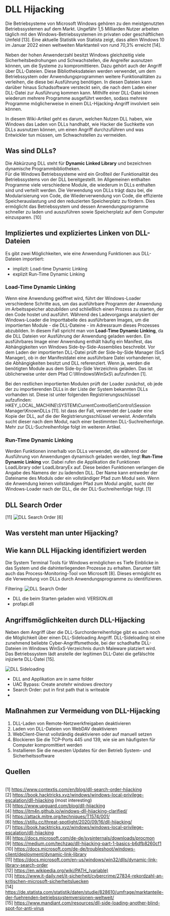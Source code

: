 # DLL Hijacking

Die Betriebsysteme von Microsoft Windows gehören zu den meistgenutzten Betriebssystemen auf dem Markt.
Ungefähr 1,5 Milliarden Nutzer arbeiten täglich mit den Windows-Betriebssystemen im privaten oder geschäftlichen Umfeld [13].
Eine aktuelle Statistik von Statista zeigt, dass allein Windows 10 im Januar 2022 einen weltweiten Marktanteil von rund 70,3% erreicht [14].

Neben der hohen Anwenderzahl besitzt Windows gleichzeitig viele Sicherheitsbedrohungen und Schwachstellen, die Angreifer ausnutzen können, um die Systeme zu kompromittieren.
Dazu gehört auch der Angriff über DLL-Dateien. Diese Bibliotheksdateien werden verwendet, um dem Betriebssystem oder Anwendungsprogrammen weitere Funktionalitäten zu verleihen, die diese bei Ausführung benötigen.
In diesen Dateien kann darüber hinaus Schadsoftware versteckt sein, die nach dem Laden einer DLL-Datei zur Ausführung kommen kann. Mithilfe einer DLL-Datei können wiederum mehrere Programme ausgeführt werden, sodass mehrere Programme möglicherweise in einem DLL-Hijacking-Angriff involviert sein können.

In diesem Wiki-Artikel geht es darum, welchen Nutzen DLL haben, wie Windows das Laden von DLLs handhabt, wie Hacker die Suchkette von DLLs ausnutzen können, um einen Angriff durchzuführen und was Entwickler tun müssen, um Schwachstellen zu vermeiden.

## Was sind DLLs?

Die Abkürzung DLL steht für **Dynamic Linked Library** und bezeichnen dynamische Programmbibliotheken.  
Für die Windows Betriebssysteme wird ein Großteil der Funktionalität des Betriebssystems von der DLL bereitgestellt.
Im Allgemeinen enthalten Programme viele verschiedene Module, die wiederum in DLLs enthalten sind und verteilt werden.
Die Verwendung von DLLs trägt dazu bei, die Modularisierung von Code, die Wiederverwendung von Code, die effiziente Speicherauslastung und den reduzierten Speicherplatz zu fördern.
Dies ermöglicht das Betriebssystem und dessen Anwendungsprogramme schneller zu laden und auszuführen sowie Speicherplatz auf dem Computer einzusparen. [10]

## Impliziertes und expliziertes Linken von DLL-Dateien

Es gibt zwei Möglichkeiten, wie eine Anwendung Funktionen aus DLL-Dateien importiert:

- implizit: Load-time Dynamic Linking
- explizit Run-Time Dynamic Linking

### Load-Time Dynamic Linking

Wenn eine Anwendung geöffnet wird, führt der Windows-Loader verschiedene Schritte aus, um das ausführbare Programm der Anwendung im Arbeitsspeicher abzubilden und schließlich einen Prozess zu starten, der den Code hostet und ausführt.
Während des Ladevorgangs analysiert der Windows-Loader die Importtabelle des ausführbaren Images, um die importierten Module - die DLL-Dateine - im Adressraum dieses Prozesses abzubilden.
In diesem Fall spricht man von **Load-Time Dynamic Linking**, da die DLL Dateien vor Ausführung der Anwendung geladen werden.
Ein ausführbares Image einer Anwendung enthält häufig ein Manifest, das Abhängigkeiten von Windows Side-by-Side-Assemblies beschreibt. Vor dem Laden der importierten DLL-Datei prüft der Side-by-Side Manager (SxS Manager), ob in der Manifestdatei eine ausführbare Datei vorhandenen ist, die Abhängigkeiten besitzt und DLL referenziert.
Wenn ja, werden die benötigten Module aus dem Side-by-Side Verzeichnis geladen.
Das ist üblicherweise unter dem Pfad C:\Windows\WinSxS\ aufzufinden [1].

Bei den restlichen importierten Modulen prüft der Loader zunächst, ob jede der zu importierenden DLLs in der Liste der System bekannten DLLs vorhanden ist.
Diese ist unter folgenden Registrierungsschlüssel aufzufinden: HKEY_LOCAL_MACHINE\SYSTEM\CurrentControlSet\Control\Session Manager\KnownDLLs [11].
Ist dass der Fall, verwendet der Loader eine Kopie der DLL, auf die der Registrierungsschlüssel verweist. Andernfalls sucht dieser nach dem Modul, nach einer bestimmten DLL-Suchreihenfolge.
Mehr zur DLL-Suchreihenfolge folgt im weiteren Artikel.

### Run-Time Dynamic Linking

Werden Funktionen innerhalb von DLLs verwendet, die während der Ausführung von Anwendungen dynamisch geladen werden, liegt **Run-Time Dynamic Linking** vor. Dabei rufen die Applikation die Funktionen LoadLibrary oder LoadLibraryEx auf. Diese beiden Funktionen verlangen die Angabe des Namens der zu ladenden DLL. Der Name kann entweder der Dateiname des Moduls oder ein vollständiger Pfad zum Modul sein. Wenn die Anwendung keinen vollständigen Pfad zum Modul angibt, sucht der Windows-Loader nach der DLL, die der DLL-Suchreihenfolge folgt.
[1]

## DLL Search Order

[11]
![DLL Search Order](./img/dll_search_order.png) [6]

## Was versteht man unter Hijacking?

## Wie kann DLL Hijacking identifiziert werden

Die System Terminal Tools für Windows ermöglichen es Tiefe Einblicke in das System und die dahinterliegenden Prozesse zu erhalten. Darunter fällt auch das Process-Monitoring-Tool von Microsoft [8].
Dieses ermöglicht es die Verwendung von DLLs durch Anwendungsprogramme zu identifizieren.

Filtering:
![DLL Search Order](./img/procmon_filter.PNG)

- DLL die beim Starten geladen wird: VERSION.dll
- profapi.dll

## Angriffsmöglichkeiten durch DLL-Hijacking

Neben dem Angriff über die DLL-Surchorderreihenfolge gibt es auch noch die Möglichkeit über einen DLL-Sideloading Angriff.
DLL-Sideloading ist eine zunehmend beliebte Cyber-Angriffsmethode, bei der schadhafte DLL-Dateien im Windows WinSxS-Verzeichnis durch Maleware platziert wird. Das Betriebssystem lädt anstelle der legitimen DLL-Datei die gefälschte injizierte DLL-Datei [15].

<img src="./img/dll_side_loading.PNG" alt="DLL Sideloading" title="DLL Sidloading [15]" />

- DLL and Applikation are in same folder
- UAC Bypass: Create anotehr windows directory
- Search Order: put in first path that is writeable
-

## Maßnahmen zur Vermeidung von DLL-Hijacking

1. DLL-Laden von Remote-Netzwerkfreigaben deaktivieren
2. Laden von DLL-Dateien von WebDAV deaktivieren
3. WebClient-Dienst vollständig deaktivieren oder auf manuell setzen
4. Blockieren Sie die TCP-Ports 445 und 139, wie sie am häufigsten für Computer kompromittiert werden
5. Installieren Sie die neuesten Updates für den Betrieb System- und Sicherheitssoftware

## Quellen

<br>[1] https://www.contextis.com/en/blog/dll-search-order-hijacking
<br>[2] https://book.hacktricks.xyz/windows/windows-local-privilege-escalation/dll-hijacking (most interesting)
<br>[3] https://www.upguard.com/blog/dll-hijacking
<br>[4] https://itm4n.github.io/windows-dll-hijacking-clarified/
<br>[5] https://attack.mitre.org/techniques/T1574/001/
<br>[6] https://stillu.cc/threat-spotlight/2020/09/16/dll-hijacking/
<br>[7] https://book.hacktricks.xyz/windows/windows-local-privilege-escalation/dll-hijacking
<br>[8] https://docs.microsoft.com/de-de/sysinternals/downloads/procmon
<br>[9] https://medium.com/techzap/dll-hijacking-part-1-basics-b6dfb8260cf1
<br>[10] https://docs.microsoft.com/de-de/troubleshoot/windows-client/deployment/dynamic-link-library
<br>[11] https://docs.microsoft.com/en-us/windows/win32/dlls/dynamic-link-library-search-order
<br>[12] https://en.wikipedia.org/wiki/PATH_(variable)
<br>[13] https://www.it-daily.net/it-sicherheit/cybercrime/27834-rekordzahl-an-kritischen-microsoft-sicherheitsluecken
<br> [14] https://de.statista.com/statistik/daten/studie/828610/umfrage/marktanteile-der-fuehrenden-betriebssystemversionen-weltweit/
<br> [15] https://www.mandiant.com/resources/dll-side-loading-another-blind-spot-for-anti-virus
